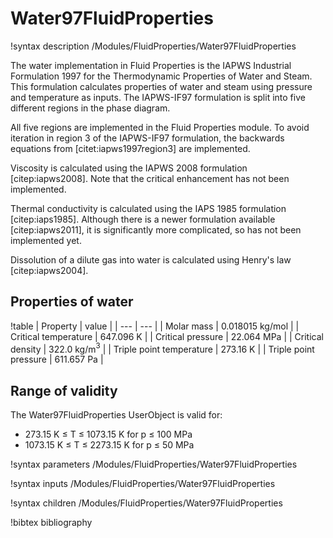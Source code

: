 # Water97FluidProperties

!syntax description /Modules/FluidProperties/Water97FluidProperties

The water implementation in Fluid Properties is the IAPWS Industrial Formulation 1997 for the
Thermodynamic Properties of Water and Steam. This formulation calculates properties of water and
steam using pressure and temperature as inputs. The IAPWS-IF97 formulation is split into five
different regions in the phase diagram.

All five regions are implemented in the Fluid Properties module. To avoid iteration in region 3 of
the IAPWS-IF97 formulation, the backwards equations from [citet:iapws1997region3] are implemented.

Viscosity is calculated using the IAPWS 2008 formulation [citep:iapws2008]. Note that the critical
enhancement has not been implemented.

Thermal conductivity is calculated using the IAPS 1985 formulation [citep:iaps1985]. Although there
is a newer formulation available [citep:iapws2011], it is significantly more complicated, so has not
been implemented yet.

Dissolution of a dilute gas into water is calculated using Henry's law [citep:iapws2004].

## Properties of water

!table
| Property             | value |
| --- | --- |
| Molar mass           | 0.018015 kg/mol |
| Critical temperature | 647.096 K       |
| Critical pressure    | 22.064 MPa        |
| Critical density     | 322.0 kg/m$^3$ |
| Triple point temperature | 273.16 K |
| Triple point pressure | 611.657 Pa |

## Range of validity

The Water97FluidProperties UserObject is valid for:

- 273.15 K $\le$ T $\le$ 1073.15 K for p $\le$ 100 MPa
- 1073.15 K $\le$ T $\le$ 2273.15 K for p $\le$ 50 MPa

!syntax parameters /Modules/FluidProperties/Water97FluidProperties

!syntax inputs /Modules/FluidProperties/Water97FluidProperties

!syntax children /Modules/FluidProperties/Water97FluidProperties

!bibtex bibliography
